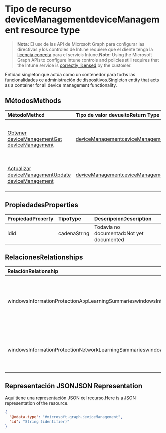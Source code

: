 # <a name="devicemanagement-resource-type"></a><span data-ttu-id="4da6b-101">Tipo de recurso deviceManagement</span><span class="sxs-lookup"><span data-stu-id="4da6b-101">deviceManagement resource type</span></span>

> <span data-ttu-id="4da6b-102">**Nota:** El uso de las API de Microsoft Graph para configurar las directivas y los controles de Intune requiere que el cliente tenga la [licencia correcta](https://go.microsoft.com/fwlink/?linkid=839381) para el servicio Intune.</span><span class="sxs-lookup"><span data-stu-id="4da6b-102">**Note:** Using the Microsoft Graph APIs to configure Intune controls and policies still requires that the Intune service is [correctly licensed](https://go.microsoft.com/fwlink/?linkid=839381) by the customer.</span></span>

<span data-ttu-id="4da6b-103">Entidad singleton que actúa como un contenedor para todas las funcionalidades de administración de dispositivos.</span><span class="sxs-lookup"><span data-stu-id="4da6b-103">Singleton entity that acts as a container for all device management functionality.</span></span>
## <a name="methods"></a><span data-ttu-id="4da6b-104">Métodos</span><span class="sxs-lookup"><span data-stu-id="4da6b-104">Methods</span></span>
|<span data-ttu-id="4da6b-105">Método</span><span class="sxs-lookup"><span data-stu-id="4da6b-105">Method</span></span>|<span data-ttu-id="4da6b-106">Tipo de valor devuelto</span><span class="sxs-lookup"><span data-stu-id="4da6b-106">Return Type</span></span>|<span data-ttu-id="4da6b-107">Descripción</span><span class="sxs-lookup"><span data-stu-id="4da6b-107">Description</span></span>|
|:---|:---|:---|
|[<span data-ttu-id="4da6b-108">Obtener deviceManagement</span><span class="sxs-lookup"><span data-stu-id="4da6b-108">Get deviceManagement</span></span>](../api/intune_wip_devicemanagement_get.md)|[<span data-ttu-id="4da6b-109">deviceManagement</span><span class="sxs-lookup"><span data-stu-id="4da6b-109">deviceManagement</span></span>](../resources/intune_wip_devicemanagement.md)|<span data-ttu-id="4da6b-110">Lea las propiedades y las relaciones del objeto [deviceManagement](../resources/intune_wip_devicemanagement.md).</span><span class="sxs-lookup"><span data-stu-id="4da6b-110">Read properties and relationships of [plannerTaskDetails](../resources/intune_wip_devicemanagement.md) object.</span></span>|
|[<span data-ttu-id="4da6b-111">Actualizar deviceManagement</span><span class="sxs-lookup"><span data-stu-id="4da6b-111">Update deviceManagement</span></span>](../api/intune_wip_devicemanagement_update.md)|[<span data-ttu-id="4da6b-112">deviceManagement</span><span class="sxs-lookup"><span data-stu-id="4da6b-112">deviceManagement</span></span>](../resources/intune_wip_devicemanagement.md)|<span data-ttu-id="4da6b-113">Actualice las propiedades de un objeto [deviceManagement](../resources/intune_wip_devicemanagement.md).</span><span class="sxs-lookup"><span data-stu-id="4da6b-113">Update the properties of a [calendar](../resources/intune_wip_devicemanagement.md) object.</span></span>|

## <a name="properties"></a><span data-ttu-id="4da6b-114">Propiedades</span><span class="sxs-lookup"><span data-stu-id="4da6b-114">Properties</span></span>
|<span data-ttu-id="4da6b-115">Propiedad</span><span class="sxs-lookup"><span data-stu-id="4da6b-115">Property</span></span>|<span data-ttu-id="4da6b-116">Tipo</span><span class="sxs-lookup"><span data-stu-id="4da6b-116">Type</span></span>|<span data-ttu-id="4da6b-117">Descripción</span><span class="sxs-lookup"><span data-stu-id="4da6b-117">Description</span></span>|
|:---|:---|:---|
|<span data-ttu-id="4da6b-118">id</span><span class="sxs-lookup"><span data-stu-id="4da6b-118">id</span></span>|<span data-ttu-id="4da6b-119">cadena</span><span class="sxs-lookup"><span data-stu-id="4da6b-119">String</span></span>|<span data-ttu-id="4da6b-120">Todavía no documentado</span><span class="sxs-lookup"><span data-stu-id="4da6b-120">Not yet documented</span></span>|

## <a name="relationships"></a><span data-ttu-id="4da6b-121">Relaciones</span><span class="sxs-lookup"><span data-stu-id="4da6b-121">Relationships</span></span>
|<span data-ttu-id="4da6b-122">Relación</span><span class="sxs-lookup"><span data-stu-id="4da6b-122">Relationship</span></span>|<span data-ttu-id="4da6b-123">Tipo</span><span class="sxs-lookup"><span data-stu-id="4da6b-123">Type</span></span>|<span data-ttu-id="4da6b-124">Descripción</span><span class="sxs-lookup"><span data-stu-id="4da6b-124">Description</span></span>|
|:---|:---|:---|
|<span data-ttu-id="4da6b-125">windowsInformationProtectionAppLearningSummaries</span><span class="sxs-lookup"><span data-stu-id="4da6b-125">windowsInformationProtectionAppLearningSummaries</span></span>|<span data-ttu-id="4da6b-126">Colección [windowsInformationProtectionAppLearningSummary](../resources/intune_wip_windowsinformationprotectionapplearningsummary.md)</span><span class="sxs-lookup"><span data-stu-id="4da6b-126">[windowsInformationProtectionAppLearningSummary](../resources/intune_wip_windowsinformationprotectionapplearningsummary.md) collection</span></span>|<span data-ttu-id="4da6b-127">Los resúmenes de aprendizaje sobre las aplicaciones de Windows Information Protection</span><span class="sxs-lookup"><span data-stu-id="4da6b-127">The windows information protection app learning summaries.</span></span>|
|<span data-ttu-id="4da6b-128">windowsInformationProtectionNetworkLearningSummaries</span><span class="sxs-lookup"><span data-stu-id="4da6b-128">windowsInformationProtectionNetworkLearningSummaries</span></span>|<span data-ttu-id="4da6b-129">Colección [windowsInformationProtectionNetworkLearningSummary](../resources/intune_wip_windowsinformationprotectionnetworklearningsummary.md)</span><span class="sxs-lookup"><span data-stu-id="4da6b-129">[windowsInformationProtectionNetworkLearningSummary](../resources/intune_wip_windowsinformationprotectionnetworklearningsummary.md) collection</span></span>|<span data-ttu-id="4da6b-130">Los resúmenes de aprendizaje sobre la red de Windows Information Protection</span><span class="sxs-lookup"><span data-stu-id="4da6b-130">The windows information protection network learning summaries.</span></span>|

## <a name="json-representation"></a><span data-ttu-id="4da6b-131">Representación JSON</span><span class="sxs-lookup"><span data-stu-id="4da6b-131">JSON Representation</span></span>
<span data-ttu-id="4da6b-132">Aquí tiene una representación JSON del recurso.</span><span class="sxs-lookup"><span data-stu-id="4da6b-132">Here is a JSON representation of the resource.</span></span>
<!-- {
  "blockType": "resource",
  "keyProperty": "id",
  "@odata.type": "microsoft.graph.deviceManagement"
}
-->
``` json
{
  "@odata.type": "#microsoft.graph.deviceManagement",
  "id": "String (identifier)"
}
```




